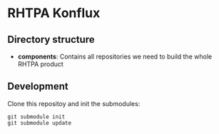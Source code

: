 # RHTPA Konflux

## Directory structure

- **components**: Contains all repositories we need to build the whole RHTPA product

## Development

Clone this repositoy and init the submodules:

```shell
git submodule init
git submodule update
```
